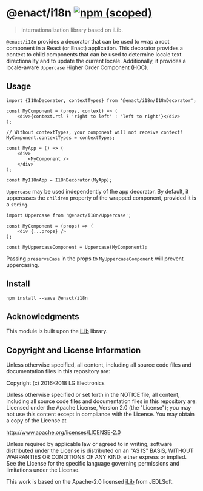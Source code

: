# @enact/i18n [![npm (scoped)](https://img.shields.io/npm/v/@enact/i18n.svg?style=flat-square)](https://www.npmjs.com/package/@enact/i18n)

> Internationalization library based on iLib.

`@enact/i18n` provides a decorator that can be used to wrap a root component in a React (or Enact) application.
This decorator provides a context to child components that can be used to determine locale text directionality
and to update the current locale. Additionally, it provides a locale-aware `Uppercase` Higher Order Component (HOC).

## Usage

```
import {I18nDecorator, contextTypes} from '@enact/i18n/I18nDecorator';

const MyComponent = (props, context) => (
    <div>{context.rtl ? 'right to left' : 'left to right'}</div>
);

// Without contextTypes, your component will not receive context!
MyComponent.contextTypes = contextTypes;

const MyApp = () => (
    <div>
        <MyComponent />
    </div>
);

const MyI18nApp = I18nDecorator(MyApp);
```

`Uppercase` may be used independently of the app decorator. By default, it uppercases the `children` property of
the wrapped component, provided it is a `string`.

```
import Uppercase from '@enact/i18n/Uppercase';

const MyComponent = (props) => (
    <div {...props} />
);

const MyUppercaseComponent = Uppercase(MyComponent);
```
Passing `preserveCase` in the props to `MyUppercaseComponent` will prevent uppercasing.

## Install

```
npm install --save @enact/i18n
```

## Acknowledgments

This module is built upon the [iLib](http://github.com/iLib-js/iLib) library.

## Copyright and License Information

Unless otherwise specified, all content, including all source code files and
documentation files in this repository are:

Copyright (c) 2016-2018 LG Electronics

Unless otherwise specified or set forth in the NOTICE file, all content,
including all source code files and documentation files in this repository are:
Licensed under the Apache License, Version 2.0 (the "License");
you may not use this content except in compliance with the License.
You may obtain a copy of the License at

http://www.apache.org/licenses/LICENSE-2.0

Unless required by applicable law or agreed to in writing, software
distributed under the License is distributed on an "AS IS" BASIS,
WITHOUT WARRANTIES OR CONDITIONS OF ANY KIND, either express or implied.
See the License for the specific language governing permissions and
limitations under the License.

This work is based on the Apache-2.0 licensed [iLib](http://sourceforge.net/projects/i18nlib/)
from JEDLSoft.
